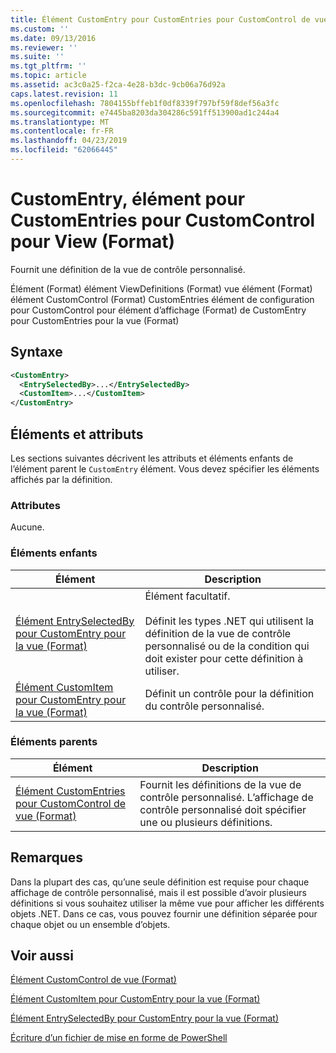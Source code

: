 ```yaml
---
title: Élément CustomEntry pour CustomEntries pour CustomControl de vue (Format) | Microsoft Docs
ms.custom: ''
ms.date: 09/13/2016
ms.reviewer: ''
ms.suite: ''
ms.tgt_pltfrm: ''
ms.topic: article
ms.assetid: ac3c0a25-f2ca-4e28-b3dc-9cb06a76d92a
caps.latest.revision: 11
ms.openlocfilehash: 7804155bffeb1f0df8339f797bf59f8def56a3fc
ms.sourcegitcommit: e7445ba8203da304286c591ff513900ad1c244a4
ms.translationtype: MT
ms.contentlocale: fr-FR
ms.lasthandoff: 04/23/2019
ms.locfileid: "62066445"
---
```

# <a name="customentry-element-for-customentries-for-customcontrol-for-view-format"></a>CustomEntry, élément pour CustomEntries pour CustomControl pour View (Format)

Fournit une définition de la vue de contrôle personnalisé.

Élément (Format) élément ViewDefinitions (Format) vue élément (Format) élément CustomControl (Format) CustomEntries élément de configuration pour CustomControl pour élément d’affichage (Format) de CustomEntry pour CustomEntries pour la vue (Format)

## <a name="syntax"></a>Syntaxe

```xml
<CustomEntry>
  <EntrySelectedBy>...</EntrySelectedBy>
  <CustomItem>...</CustomItem>
</CustomEntry>
```

## <a name="attributes-and-elements"></a>Éléments et attributs

Les sections suivantes décrivent les attributs et éléments enfants de l’élément parent le `CustomEntry` élément. Vous devez spécifier les éléments affichés par la définition.

### <a name="attributes"></a>Attributes

Aucune.

### <a name="child-elements"></a>Éléments enfants

|Élément|Description|
|-------------|-----------------|
|[Élément EntrySelectedBy pour CustomEntry pour la vue (Format)](./entryselectedby-element-for-customentry-for-customcontrol-for-view-format.md)|Élément facultatif.<br /><br /> Définit les types .NET qui utilisent la définition de la vue de contrôle personnalisé ou de la condition qui doit exister pour cette définition à utiliser.|
|[Élément CustomItem pour CustomEntry pour la vue (Format)](./customitem-element-for-customentry-for-customcontrol-for-view-format.md)|Définit un contrôle pour la définition du contrôle personnalisé.|

### <a name="parent-elements"></a>Éléments parents

|Élément|Description|
|-------------|-----------------|
|[Élément CustomEntries pour CustomControl de vue (Format)](./customentries-element-for-customcontrol-for-view-format.md)|Fournit les définitions de la vue de contrôle personnalisé. L’affichage de contrôle personnalisé doit spécifier une ou plusieurs définitions.|

## <a name="remarks"></a>Remarques

Dans la plupart des cas, qu’une seule définition est requise pour chaque affichage de contrôle personnalisé, mais il est possible d’avoir plusieurs définitions si vous souhaitez utiliser la même vue pour afficher les différents objets .NET. Dans ce cas, vous pouvez fournir une définition séparée pour chaque objet ou un ensemble d’objets.

## <a name="see-also"></a>Voir aussi

[Élément CustomControl de vue (Format)](./customcontrol-element-for-view-format.md)

[Élément CustomItem pour CustomEntry pour la vue (Format)](./customitem-element-for-customentry-for-customcontrol-for-view-format.md)

[Élément EntrySelectedBy pour CustomEntry pour la vue (Format)](./entryselectedby-element-for-customentry-for-customcontrol-for-view-format.md)

[Écriture d’un fichier de mise en forme de PowerShell](./writing-a-powershell-formatting-file.md)
